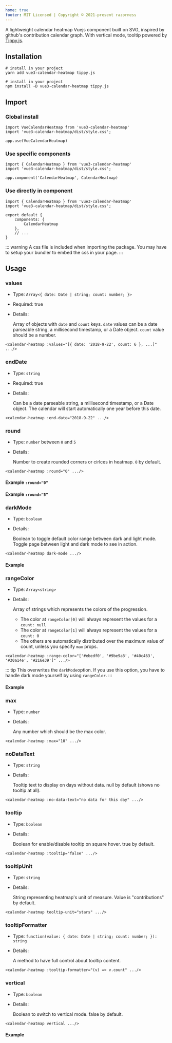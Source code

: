 ```yaml
---
home: true 
footer: MIT Licensed | Copyright © 2021-present razorness
---
```


<Demo :initial-round="2"/>
<Links/>

A lightweight calendar heatmap Vuejs component built on SVG, inspired by github's contribution calendar graph. With vertical mode, tooltip powered by [Tippy.js](https://github.com/atomiks/tippyjs).

## Installation

<CodeGroup>
  <CodeGroupItem title="YARN" active>

```bash:no-line-numbers
# install in your project
yarn add vue3-calendar-heatmap tippy.js
```

  </CodeGroupItem>

  <CodeGroupItem title="NPM">

```bash:no-line-numbers
# install in your project
npm install -D vue3-calendar-heatmap tippy.js
```

  </CodeGroupItem>
</CodeGroup>

## Import

### Global install

```typescript:no-line-numbers
import VueCalendarHeatmap from 'vue3-calendar-heatmap'
import 'vue3-calendar-heatmap/dist/style.css';

app.use(VueCalendarHeatmap)
```

### Use specific components

```typescript:no-line-numbers
import { CalendarHeatmap } from 'vue3-calendar-heatmap'
import 'vue3-calendar-heatmap/dist/style.css';

app.component('CalendarHeatmap', CalendarHeatmap)
```

### Use directly in component

```typescript:no-line-numbers
import { CalendarHeatmap } from 'vue3-calendar-heatmap'
import 'vue3-calendar-heatmap/dist/style.css';

export default {
    components: {
        CalendarHeatmap
    },
    // ...
}
```

::: warning 
  A css file is included when importing the package. You may have to setup your bundler to embed the css in your page.
:::

## Usage

### values

- Type: `Array<{ date: Date | string; count: number; }>`
- Required: true
- Details:

  Array of objects with `date` and `count` keys. `date` values can be a date parseable string, a millisecond timestamp, or a Date object. `count` value should
  be a number.

```html:no-line-numbers
<calendar-heatmap :values="[{ date: '2018-9-22', count: 6 }, ...]" .../>
```

### endDate

- Type: `string`
- Required: true
- Details:

  Can be a date parseable string, a millisecond timestamp, or a Date object. The calendar will start automatically one year before this date.

```html:no-line-numbers
<calendar-heatmap :end-date="2018-9-22" .../>
```

### round

- Type: `number` between `0` and `5`
- Details:

  Number to create rounded corners or cirlces in heatmap. `0` by default.

```html:no-line-numbers
<calendar-heatmap :round="0" .../>
```

#### Example `:round="0"`

<Demo :initialRound="0"/>

#### Example `:round="5"`

<Demo :initialRound="5"/>

### darkMode 
- Type: `boolean`
- Details:

  Boolean to toggle default color range between dark and light mode.
  Toggle page between light and dark mode to see in action.

```html:no-line-numbers
<calendar-heatmap dark-mode .../>
```

#### Example
<Demo dark-mode/>

### rangeColor

- Type: `Array<string>`
- Details:

  Array of strings which represents the colors of the progression.

    - The color at `rangeColor[0]` will always represent the values for a `count: null`
    - The color at `rangeColor[1]` will always represent the values for a `count: 0`
    - The others are automatically distributed over the maximum value of count, unless you specify `max` props.



```html:no-line-numbers
<calendar-heatmap :range-color="['#ebedf0', '#9be9a8', '#40c463', '#30a14e', '#216e39']" .../>
```

::: tip 
  This overwrites the `darkMode`option. If you use this option, you have to handle dark mode yourself by using `rangeColor`.
:::

#### Example

<Demo :range-color="[ '#ebedf0', '#9be9a8', '#40c463', '#30a14e', '#216e39' ]"/>

### max

- Type: `number`
- Details:

  Any number which should be the max color.

```html:no-line-numbers
<calendar-heatmap :max="10" .../>
```

### noDataText

- Type: `string`
- Details:

  Tooltip text to display on days without data. null by default (shows no tooltip at all).

```html:no-line-numbers
<calendar-heatmap :no-data-text="no data for this day" .../>
```

### tooltip

- Type: `boolean`
- Details:

  Boolean for enable/disable tooltip on square hover. true by default.

```html:no-line-numbers
<calendar-heatmap :tooltip="false" .../>
```

### tooltipUnit

- Type: `string`
- Details:

  String representing heatmap's unit of measure. Value is "contributions" by default.

```html:no-line-numbers
<calendar-heatmap tooltip-unit="stars" .../>
```

### tooltipFormatter

- Type: `function(value: { date: Date | string; count: number; }): string`
- Details:

  A method to have full control about tooltip content.

```html:no-line-numbers
<calendar-heatmap :tooltip-formatter="(v) => v.count" .../>
```

### vertical

- Type: `boolean`
- Details:

  Boolean to switch to vertical mode. false by default.

```html:no-line-numbers
<calendar-heatmap vertical .../>
```

#### Example
<Demo orientation="vertical"/>
